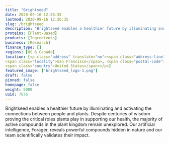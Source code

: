 ```yaml
---
title: "Brightseed"
date: 2020-09-16 12:26:35
lastmod: 2020-09-16 12:26:35
slug: /brightseed
description: "Brightseed enables a healthier future by illuminating and activating the connections between people and plants. Despite centuries of wisdom proving the critical roles plants play in supporting our health, the majority of active compounds in the plant kingdom remain unexplored. Our artificial intelligence, Forager, reveals powerful compounds hidden in nature and our team scientifically validates their impact."
proteins: [Plant-Based]
products: [Ingredients]
business: [Research]
finance_type: []
regions: [US & Canada]
location: [<p class="address" translate="no"><span class="address-line1">5th Street</span><br>
<span class="locality">San Francisco</span>, <span class="postal-code">94107</span><br>
<span class="country">United States</span></p>]
featured_image: ["brightseed_logo-1.png"]
draft: false
pinned: false
homepage: false
weight: 5000
uuid: 7676
---
```

<p>Brightseed enables a healthier future by illuminating and activating the connections between people and plants. Despite centuries of wisdom proving the critical roles plants play in supporting our health, the majority of active compounds in the plant kingdom remain unexplored. Our artificial intelligence, Forager, reveals powerful compounds hidden in nature and our team scientifically validates their impact.</p>
